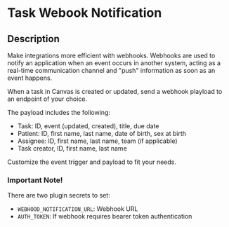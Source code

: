 # Task Webook Notification

## Description

Make integrations more efficient with webhooks. Webhooks are used to notify an application when an event occurs in another system, acting as a real-time communication channel and "push" information as soon as an event happens.

When a task in Canvas is created or updated, send a webhook playload to an endpoint of your choice.

The payload includes the following:
- Task: ID, event (updated, created), title, due date
- Patient: ID, first name, last name, date of birth, sex at birth
- Assignee: ID, first name, last name, team (if applicable)
- Task creator, ID, first name, last name

Customize the event trigger and payload to fit your needs.

### Important Note!

There are two plugin secrets to set:
- `WEBHOOD_NOTIFICATION_URL`: Webhook URL
- `AUTH_TOKEN`: If webhook requires bearer token authentication

